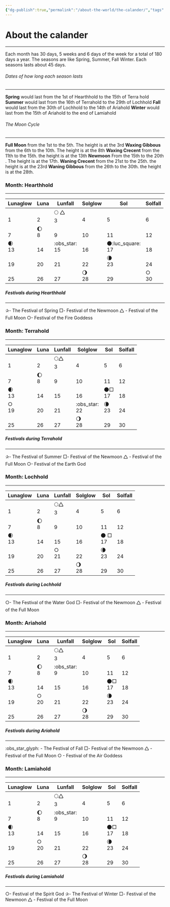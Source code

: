 ```yaml
---
{"dg-publish":true,"permalink":"/about-the-world/the-calander/","tags":["Calander","Time"]}
---
```



# About the calander
---
   Each month has 30 days, 5 weeks and 6 days of the week for a total of 180 days a year. 
The seasons are like Spring, Summer, Fall Winter. Each seasons lasts about 45 days. 

###### Dates of how long each season lasts 
---
**Spring** would last from the 1st of Hearthhold to the 15th of Terra hold
**Summer** would last from the 16th of Terrahold to the 29th of Lochhold
**Fall**  would last from the 30th of Lochhold to the 14th of Ariahold
**Winter** would last from the 15th of Ariahold to the end of Lamiahold

###### The Moon Cycle
---
**Full Moon** from the 1st to the 5th. The height is at the 3rd
**Waxing Gibbous** from the 6th to the 10th. The height is at the 8th
**Waxing Crecent** from the 11th to the 15th. the height is at the 13th
**Newmoon** From the 15th to the 20th . The height is at the 17th.
**Waning Crecent** from the 21st to the 25th. the height is at the 23rd
**Waning Gibbous** from the 26th to the 30th. the height is at the 28th.

### Month: Hearthhold
---

| Lunaglow  | Luna    | Lunfall          | Solglow  | Sol                  | Solfall |
| --------- | ------- | ---------------- | -------- | -------------------- | ------- |
| <br>1<br> | <br>2   | 🌕 🛆<br>3       | <br>4    | <br>5                | <br>6   |
| <br>7     | 🌔<br>8 | <br>9            | <br>10   | <br>11               | <br>12  |
| 🌒<br>13  | <br>14  | :obs_star:<br>15 | <br>16   | 🌑:luc_square:<br>17 | <br>18  |
| <br>19    | <br>20  | <br>21           | <br>22   | 🌘<br>23             | <br>24  |
| <br>25    | <br>26  | <br>27           | 🌖<br>28 | <br>29               | ○<br>30 |
##### Festivals during Hearthhold
---
✰- The Festival of Spring
□- Festival of the Newmoon
🛆 - Festival of the Full Moon
○- Festival of the Fire Goddess
### Month: Terrahold
---


| Lunaglow  | Luna    | Lunfall   | Solglow          | Sol       | Solfall |
| --------- | ------- | --------- | ---------------- | --------- | ------- |
| <br>1<br> | <br>2   | 🌕🛆<br>3 | <br>4            | <br>5     | <br>6   |
| <br>7     | 🌔<br>8 | <br>9     | <br>10           | <br>11    | <br>12  |
| 🌒<br>13  | <br>14  | <br>15    | <br>16           | 🌑□<br>17 | <br>18  |
| ○<br>19   | <br>20  | <br>21    | :obs_star:<br>22 | 🌘<br>23  | <br>24  |
| <br>25    | <br>26  | <br>27    | 🌖<br>28         | <br>29    | <br>30  |
##### Festivals during Terrahold
---
✰- The Festival of Summer
□- Festival of the Newmoon
🛆 - Festival of the Full Moon
○- Festival of the Earth God

### Month: Lochhold
---

| Lunaglow  | Luna    | Lunfall   | Solglow  | Sol        | Solfall |
| --------- | ------- | --------- | -------- | ---------- | ------- |
| <br>1<br> | <br>2   | 🌕🛆<br>3 | <br>4    | <br>5      | <br>6   |
| <br>7     | 🌔<br>8 | <br>9     | <br>10   | <br>11     | <br>12  |
| 🌒<br>13  | <br>14  | <br>15    | <br>16   | 🌑 □<br>17 | <br>18  |
| <br>19    | <br>20  | ○<br>21   | <br>22   | 🌘<br>23   | <br>24  |
| <br>25    | <br>26  | <br>27    | 🌖<br>28 | <br>29     | <br>30  |
##### Festivals during Lochhold
---
○- The Festival of the Water God
□- Festival of the Newmoon
🛆 - Festival of the Full Moon



### Month: Ariahold
---


| Lunaglow  | Luna    | Lunfall         | Solglow  | Sol       | Solfall |
| --------- | ------- | --------------- | -------- | --------- | ------- |
| <br>1<br> | <br>2   | 🌕🛆<br>3       | <br>4    | <br>5     | <br>6   |
| <br>7     | 🌔<br>8 | :obs_star:<br>9 | <br>10   | <br>11    | <br>12  |
| 🌒<br>13  | <br>14  | <br>15          | <br>16   | 🌑□<br>17 | <br>18  |
| <br>19    | ○<br>20 | <br>21          | <br>22   | 🌘<br>23  | <br>24  |
| <br>25    | <br>26  | <br>27          | 🌖<br>28 | <br>29    | <br>30  |
##### Festivals during Ariahold
---
:obs_star_glyph: - The Festival of Fall
□- Festival of the Newmoon
🛆 - Festival of the Full Moon
○ - Festival of the Air Goddess

### Month: Lamiahold
---


| Lunaglow  | Luna    | Lunfall         | Solglow  | Sol       | Solfall |
| --------- | ------- | --------------- | -------- | --------- | ------- |
| <br>1<br> | <br>2   | 🌕🛆<br>3       | <br>4    | <br>5     | <br>6   |
| <br>7     | 🌔<br>8 | :obs_star:<br>9 | <br>10   | <br>11    | <br>12  |
| 🌒<br>13  | <br>14  | <br>15          | <br>16   | 🌑□<br>17 | <br>18  |
| <br>19    | ○<br>20 | <br>21          | <br>22   | 🌘<br>23  | <br>24  |
| <br>25    | <br>26  | <br>27          | 🌖<br>28 | <br>29    | <br>30  |
##### Festivals during Lamiahold
---
○- Festival of the Spirit God
✰- The Festival of Winter
□- Festival of the Newmoon
🛆 - Festival of the Full Moon
